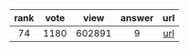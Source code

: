 
| rank | vote | view | answer | url |
|:-:|:-:|:-:|:-:|:-:|
|74|1180|602891|9| [url](http://stackoverflow.com/questions/610883/how-to-know-if-an-object-has-an-attribute-in-python) |
